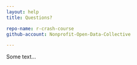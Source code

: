 ```yaml
---
layout: help
title: Questions? 

repo-name: r-crash-course 
github-account: Nonprofit-Open-Data-Collective 

---
```


Some text...
